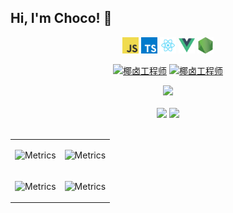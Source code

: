 
## Hi, I'm Choco! 👋
<div align="center" >
<code><img height="26" src="https://raw.githubusercontent.com/github/explore/80688e429a7d4ef2fca1e82350fe8e3517d3494d/topics/javascript/javascript.png"></code>
<code><img height="26" src="https://raw.githubusercontent.com/github/explore/80688e429a7d4ef2fca1e82350fe8e3517d3494d/topics/typescript/typescript.png"></code>
<code><img height="26" src="https://raw.githubusercontent.com/github/explore/80688e429a7d4ef2fca1e82350fe8e3517d3494d/topics/react/react.png"></code>
<code><img height="26" src="https://raw.githubusercontent.com/github/explore/80688e429a7d4ef2fca1e82350fe8e3517d3494d/topics/vue/vue.png"></code>
<code><img height="26" src="https://raw.githubusercontent.com/github/explore/80688e429a7d4ef2fca1e82350fe8e3517d3494d/topics/nodejs/nodejs.png"></code>

[![椰卤工程师](https://img.shields.io/badge/juejin-椰卤工程师-green)](https://juejin.cn/user/720897106518504)
[![椰卤工程师](https://img.shields.io/badge/csdn-椰卤工程师-blue)](https://blog.csdn.net/weixin_42224055?spm=1010.2135.3001.5343)
</div>

<div align="center" >
<!-- GitHub 奖杯🏆 -->
  <img  src="https://github-profile-trophy.vercel.app/?username=lqq-code&theme=nord&row=1&column=5&no-frame=true&no-bg=true" /><br><br>
  <img
  width="330"
  src="https://readme-stats.clckblog.space/api/top-langs/?username=lqq-code&hide=handlebars&langs_count=8&layout=compact&exclude_repo=blog,vuepress-theme-vdoing,hexo,hexo-theme-next,images&bg_color=30,e96443,904e95&title_color=fff&text_color=fff"
  />
  <img
  width="430"
  src="https://readme-stats.clckblog.space/api?username=lqq-code&show_icons=true&&theme=radical&layout=compact"
  />
</div><br>

<div align="center" >
 <table>
  <tr>
    <td>
      <div >

  ![Metrics](https://metrics.lecoq.io/lqq-code?template=classic&base.header=0&base.activity=0&base.community=0&base.repositories=0&base.metadata=0&achievements=1&base=header%2C%20activity%2C%20community%2C%20repositories%2C%20metadata&base.indepth=false&base.hireable=false&base.skip=false&achievements=false&achievements.threshold=C&achievements.secrets=true&achievements.display=compact&achievements.limit=0&config.timezone=Asia%2FShanghai)
      </div>
    </td>
    <td>
     <div >

  ![Metrics](https://metrics.lecoq.io/lqq-code?template=classic&base.header=0&base.activity=0&base.community=0&base.repositories=0&base.metadata=0&languages=1&base=header%2C%20activity%2C%20community%2C%20repositories%2C%20metadata&base.indepth=false&base.hireable=false&base.skip=false&languages=false&languages.limit=8&languages.threshold=0%25&languages.other=true&languages.colors=github&languages.sections=most-used&languages.indepth=false&languages.analysis.timeout=15&languages.analysis.timeout.repositories=7.5&languages.categories=markup%2C%20programming&languages.recent.categories=markup%2C%20programming&languages.recent.load=300&languages.recent.days=14&config.timezone=Asia%2FShanghai)
      </div>
    </td>
  </tr>
   <tr>
    <td>
      <div >

  ![Metrics](https://metrics.lecoq.io/lqq-code?template=classic&base.header=0&base.activity=0&base.community=0&base.repositories=0&base.metadata=0&activity=1&base=header%2C%20activity%2C%20community%2C%20repositories%2C%20metadata&base.indepth=false&base.hireable=false&base.skip=false&activity=false&activity.limit=5&activity.load=300&activity.days=14&activity.visibility=all&activity.timestamps=false&activity.filter=all&config.timezone=Asia%2FShanghai)
      </div>
    </td>
    <td>
     <div >

  ![Metrics](https://metrics.lecoq.io/lqq-code?template=classic&base.header=0&base.activity=0&base.community=0&base.repositories=0&base.metadata=0&isocalendar=1&base=header%2C%20activity%2C%20community%2C%20repositories%2C%20metadata&base.indepth=false&base.hireable=false&base.skip=false&isocalendar=false&isocalendar.duration=full-year&config.timezone=Asia%2FShanghai)
      </div>
    </td>
  </tr>
</table>
</div>
